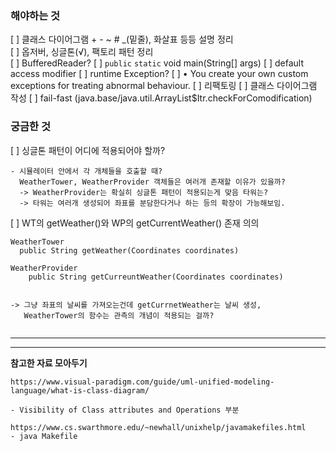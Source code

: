 ### 해야하는 것  
[ ] 클래스 다이어그램 + - ~ # _(밑줄), 화살표 등등 설명 정리  
[ ] 옵저버, 싱글톤(√), 팩토리 패턴 정리  
[ ] BufferedReader?
[ ] `public` `static` void main(String[] args)
[ ] default access modifier
[ ] runtime Exception?
[ ] • You create your own custom exceptions for treating abnormal behaviour.
[ ] 리팩토링
[ ] 클래스 다이어그램 작성
[ ] fail-fast (java.base/java.util.ArrayList$Itr.checkForComodification)


### 궁금한 것  
[ ] 싱글톤 패턴이 어디에 적용되어야 할까?
```
- 시뮬레이터 안에서 각 개체들을 호출할 때?
  WeatherTower, WeatherProvider 객체들은 여러개 존재할 이유가 있을까?
  -> WeatherProvider는 확실히 싱글톤 패턴이 적용되는게 맞음 타워는?
  -> 타워는 여러개 생성되어 좌표를 분담한다거나 하는 등의 확장이 가능해보임.
```
[ ] WT의 getWeather()와 WP의 getCurrentWeather() 존재 의의  
```
WeatherTower
  public String getWeather(Coordinates coordinates)

WeatherProvider
	public String getCurreuntWeather(Coordinates coordinates)


-> 그냥 좌표의 날씨를 가져오는건데 getCurrnetWeather는 날씨 생성,
   WeatherTower의 함수는 관측의 개념이 적용되는 걸까?


```



---
---
**참고한 자료 모아두기**  
```
https://www.visual-paradigm.com/guide/uml-unified-modeling-language/what-is-class-diagram/

- Visibility of Class attributes and Operations 부분

https://www.cs.swarthmore.edu/~newhall/unixhelp/javamakefiles.html
- java Makefile

```
